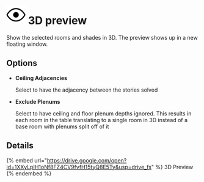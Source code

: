 # <img src="../../.gitbook/assets/3d-preview.svg" width="50" height="50"> 3D preview

Show the selected rooms and shades in 3D. The preview shows up in a new floating window.

## Options

* **Ceiling Adjacencies**

  Select to have the adjacency between the stories solved

* **Exclude Plenums**

  Select to have ceiling and floor plenum depths ignored. This results in each room in the table translating to a single room in 3D instead of a base room with plenums split off of it

## Details

{% embed url="https://drive.google.com/open?id=1XXyLpIH1oNf8FZ4CV9fvfH15tyQ8E5Ty&usp=drive_fs" %}
3D Preview
{% endembed %}